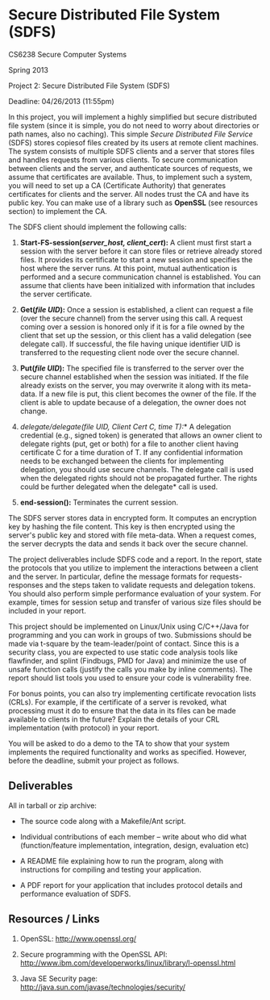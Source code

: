 Secure Distributed File System (SDFS)
================================================

CS6238 Secure Computer Systems

Spring 2013

Project 2: Secure Distributed File System (SDFS)

Deadline: 04/26/2013 (11:55pm)

In this project, you will implement a highly simplified but secure distributed file system
(since it is simple, you do not need to worry about directories or path names, also no caching).
This simple *Secure Distributed File Service* (SDFS) stores copiesof files created by its users
at remote client machines.
The system consists of multiple SDFS clients and a server that stores files and handles requests
from various clients.
To secure communication between clients and the server, and authenticate sources of requests, we
assume that certificates are available.
Thus, to implement such a system, you will need to set up a CA (Certificate Authority) that
generates certificates for clients and the server.
All nodes trust the CA and have its public key.
You can make use of a library such as **OpenSSL** (see resources section) to implement the CA.

The SDFS client should implement the following calls:

1. **Start-FS-session(<i>server_host, client_cert</i>):**
A client must first start a session with the server before it can store files or retrieve
already stored files.
It provides its certificate to start a new session and specifies the host where the server runs.
At this point, mutual authentication is performed and a secure communication channel is established.
You can  assume that clients have been initialized with information that includes the server certificate.

2. **Get(<i>file UID</i>):**
Once a session is established, a client can request a file (over the secure channel) from the server
using this call.
A request coming over a session is honored only if it is for a file owned by the client that set up the 
session, or this client has a valid delegation (see delegate call).
If successful, the file having unique identifier UID is transferred to the requesting client node over
the secure channel.

3. **Put(<i>file UID</i>):**
The specified file is transferred to the server over the secure channel established when the session was 
initiated.
If the file already exists on the server, you may overwrite it along with its meta-data.
If a new file is put, this client becomes the owner of the file.
If the client is able to update because of a delegation, the owner does not change.

4. **delegate/delegate*(<i>file UID, Client Cert C, time T</i>):**
A delegation credential (e.g., signed token) is generated that allows an owner client to delegate rights
(put, get or both) for a file to another client having certificate C for a time duration of T.
If any confidential information needs to be exchanged between the clients for implementing delegation,
you should use secure channels.
The delegate call is used when the delegated rights should not be propagated further.
The rights could be further delegated when the delegate* call is used.

5. **end-session():** Terminates the current session.

The SDFS server stores data in encrypted form.
It computes an encryption key by hashing the file content.
This key is then encrypted using the server's public key and stored with file meta-data.
When a request comes, the server decrypts the data and sends it back over the secure channel. 

The project deliverables include SDFS code and a report.
In the report, state the protocols that you utilize to implement the interactions between a client
and the server.
In particular, define the message formats for requests-responses and the steps taken to validate
requests and delegation tokens.
You should also perform simple performance evaluation of your system.
For example, times for session setup and transfer of various size files should be included in your report. 

This project should be implemented on Linux/Unix using C/C++/Java for programming and you can work in
groups of two. 
Submissions should be made via t-square by the team-leader/point of contact.
Since this is a security class, you are expected to use static code analysis tools like flawfinder,
and splint (Findbugs, PMD for Java) and minimize the use of unsafe function calls (justify the calls
you make by inline comments).
The report should list tools you used to ensure your code is vulnerability free.

For bonus points, you can also try implementing certificate revocation lists (CRLs).
For example, if the certificate of a server is revoked, what processing must it do to ensure that
the data in its files can be made available to clients in the future?
Explain the details of your CRL implementation (with protocol) in your report.

You will be asked to do a demo to the TA to show that your system implements the required functionality
and works as specified.
However, before the deadline, submit your project as follows.

Deliverables
------------

All in tarball or zip archive:

- The source code along with a Makefile/Ant script. 

- Individual contributions of each member – write about who did what
(function/feature implementation, integration, design, evaluation etc) 

- A README file explaining how to run the program, along with instructions for compiling and
testing your application. 

- A PDF report for your application that includes protocol details and performance evaluation of SDFS.

Resources / Links
-----------------

1. OpenSSL:
http://www.openssl.org/

2. Secure programming with the OpenSSL API:
http://www.ibm.com/developerworks/linux/library/l-openssl.html

3. Java SE Security page:
http://java.sun.com/javase/technologies/security/
